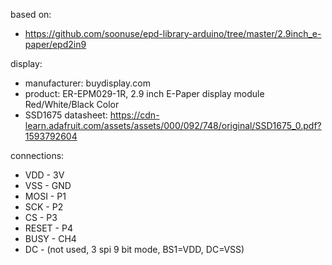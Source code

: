 based on:
- https://github.com/soonuse/epd-library-arduino/tree/master/2.9inch_e-paper/epd2in9

display:
  - manufacturer: buydisplay.com
  - product: ER-EPM029-1R, 2.9 inch E-Paper display module Red/White/Black Color
  - SSD1675 datasheet: https://cdn-learn.adafruit.com/assets/assets/000/092/748/original/SSD1675_0.pdf?1593792604

connections:
  - VDD - 3V
  - VSS - GND
  - MOSI - P1
  - SCK - P2
  - CS - P3
  - RESET - P4
  - BUSY - CH4
  - DC - (not used, 3 spi 9 bit mode, BS1=VDD, DC=VSS)
